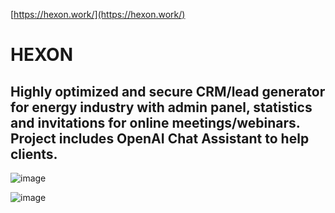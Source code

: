 [https://hexon.work/](https://hexon.work/) 

# HEXON

## Highly optimized and secure CRM/lead generator for energy industry with admin panel, statistics and invitations for online meetings/webinars. Project includes OpenAI Chat Assistant to help clients.


![image](https://github.com/user-attachments/assets/cfdd0f45-c6c9-4c6a-9f40-5ebcbc4a8c5c)

![image](https://github.com/user-attachments/assets/148b4086-35cd-43d3-9c8f-676842d05627)
